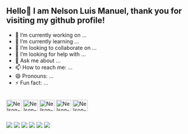 ## Hello👋 I am Nelson Luis Manuel, thank you for visiting my github profile!

- 🔭 I’m currently working on ...
- 🌱 I’m currently learning ...
- 👯 I’m looking to collaborate on ...
- 🤔 I’m looking for help with ...
- 💬 Ask me about ...
- 📫 How to reach me: ...
- 😄 Pronouns: ...
- ⚡ Fun fact: ...

<div style="display: inline_block"><br>
  <img align="center" alt="Nelson-Matlab" height="30" width="40" src="https://cdn.jsdelivr.net/gh/devicons/devicon@latest/icons/matlab/matlab-original.svg">
  <img align="center" alt="Nelson-Python" height="30" width="40" src="https://cdn.jsdelivr.net/gh/devicons/devicon@latest/icons/python/python-original-wordmark.svg">
  <img align="center" alt="Nelson-Java" height="30" width="40" src="https://cdn.jsdelivr.net/gh/devicons/devicon@latest/icons/java/java-original-wordmark.svg">
  <img align="center" alt="Nelson-XML" height="30" width="40" src="https://cdn.jsdelivr.net/gh/devicons/devicon@latest/icons/xml/xml-original.svg">
  <img align="center" alt="Nelson-HTML" height="30" width="40" src="https://cdn.jsdelivr.net/gh/devicons/devicon@latest/icons/html5/html5-plain-wordmark.svg">
</div>


##


<div> 
  <a href="https://www.nelsonluismanuel.com" target="_blank"><img src="https://img.shields.io/badge/-My Website-%23335?style=for-the-badge&logo=N&logoColor=white" target="_blank"></a>
  <a href="https://www.youtube.com/@NelsonLuisManuel" target="_blank"><img src="https://img.shields.io/badge/YouTube-FF0000?style=for-the-badge&logo=youtube&logoColor=white" target="_blank"></a>
  <a href="https://instagram.com/nelson_luman" target="_blank"><img src="https://img.shields.io/badge/-Instagram-%23E4405F?style=for-the-badge&logo=instagram&logoColor=white" target="_blank"></a>
 	<a href="https://x.com/NLuisManuel" target="_blank"><img src="https://img.shields.io/badge/-Twitter-9146FF?style=for-the-badge&logo=X&logoColor=white" target="_blank"></a>
  <a href = "mailto:nelsonluismanuel@gmail.com"><img src="https://img.shields.io/badge/-Gmail-%23333?style=for-the-badge&logo=gmail&logoColor=white" target="_blank"></a>
  <a href="https://www.linkedin.com/in/nelson-luis-manuel" target="_blank"><img src="https://img.shields.io/badge/-LinkedIn-%230077B5?style=for-the-badge&logo=linkedin&logoColor=white" target="_blank"></a> 
</div>
